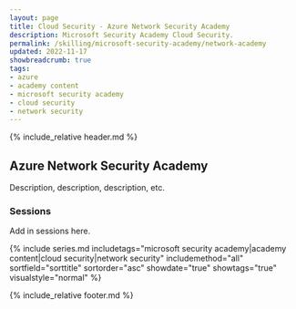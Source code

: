 ```yaml
---
layout: page
title: Cloud Security - Azure Network Security Academy
description: Microsoft Security Academy Cloud Security.
permalink: /skilling/microsoft-security-academy/network-academy
updated: 2022-11-17
showbreadcrumb: true
tags: 
- azure 
- academy content
- microsoft security academy
- cloud security
- network security
---
```


{% include_relative header.md %}

## Azure Network Security Academy
Description, description, description, etc.


### Sessions
Add in sessions here.


{% include series.md 
    includetags="microsoft security academy|academy content|cloud security|network security" includemethod="all" sortfield="sorttitle" sortorder="asc" showdate="true" showtags="true"
    visualstyle="normal"
%}

{% include_relative footer.md %}
